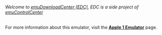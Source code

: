 ###### Welcome to [emuDownloadCenter (EDC)](https://github.com/PhoenixInteractiveNL/emuDownloadCenter/wiki/), EDC is a side project of [emuControlCenter](https://github.com/PhoenixInteractiveNL/emuControlCenter/wiki/)

For more information about this emulator, visit the [**Apple 1 Emulator**](https://github.com/PhoenixInteractiveNL/emuDownloadCenter/wiki/Emulator-apple1#menu) page.
